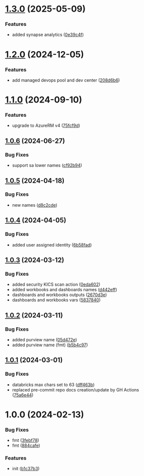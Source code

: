 # [1.3.0](https://github.com/data-platform-hq/terraform-azurerm-naming/compare/v1.2.0...v1.3.0) (2025-05-09)


### Features

* added synapse analytics ([0e39c4f](https://github.com/data-platform-hq/terraform-azurerm-naming/commit/0e39c4f7ea85500e58f6b08f1f20cd6666c8cf48))

# [1.2.0](https://github.com/data-platform-hq/terraform-azurerm-naming/compare/v1.1.0...v1.2.0) (2024-12-05)


### Features

* add managed devops pool and dev center ([208d6b6](https://github.com/data-platform-hq/terraform-azurerm-naming/commit/208d6b6a5b76c6ba935e767c09f147ebbf2e2b41))

# [1.1.0](https://github.com/data-platform-hq/terraform-azurerm-naming/compare/v1.0.6...v1.1.0) (2024-09-10)


### Features

* upgrade to AzureRM v4 ([75fcf9d](https://github.com/data-platform-hq/terraform-azurerm-naming/commit/75fcf9d67e4bb83905b5f30390ba26e59be430e0))

## [1.0.6](https://github.com/data-platform-hq/terraform-azurerm-naming/compare/v1.0.5...v1.0.6) (2024-06-27)


### Bug Fixes

* support sa lower names ([cf92b94](https://github.com/data-platform-hq/terraform-azurerm-naming/commit/cf92b94c3015fa97eff058c2daf3a3274ebbdf04))

## [1.0.5](https://github.com/data-platform-hq/terraform-azurerm-naming/compare/v1.0.4...v1.0.5) (2024-04-18)


### Bug Fixes

* new names ([d8c2cde](https://github.com/data-platform-hq/terraform-azurerm-naming/commit/d8c2cde3aa634054326ae0ca284afbe0c2d06392))

## [1.0.4](https://github.com/data-platform-hq/terraform-azurerm-naming/compare/v1.0.3...v1.0.4) (2024-04-05)


### Bug Fixes

* added user assigned identity ([6b58fad](https://github.com/data-platform-hq/terraform-azurerm-naming/commit/6b58fad4035a33e7b5dd09daef81dec52070a59f))

## [1.0.3](https://github.com/data-platform-hq/terraform-azurerm-naming/compare/v1.0.2...v1.0.3) (2024-03-12)


### Bug Fixes

* added security KICS scan action ([0eda602](https://github.com/data-platform-hq/terraform-azurerm-naming/commit/0eda602a3ec42876f57650e995039c04742e8688))
* added workbooks and dashboards names ([d442eff](https://github.com/data-platform-hq/terraform-azurerm-naming/commit/d442eff41c7d9746beeae82704da36e17ef42611))
* dashboards and workbooks outputs ([2670d3e](https://github.com/data-platform-hq/terraform-azurerm-naming/commit/2670d3ebd9dd873d8a0699db9a2a2e09a5c1ce14))
* dashboards and workbooks vars ([5837840](https://github.com/data-platform-hq/terraform-azurerm-naming/commit/5837840d30ffdd7e34c58b8958e975f04bb74566))

## [1.0.2](https://github.com/data-platform-hq/terraform-azurerm-naming/compare/v1.0.1...v1.0.2) (2024-03-11)


### Bug Fixes

* added purview name ([05d472e](https://github.com/data-platform-hq/terraform-azurerm-naming/commit/05d472ee5e51d10f4ae89e070a04d37dae64805f))
* added purview name (fmt) ([b5b4c97](https://github.com/data-platform-hq/terraform-azurerm-naming/commit/b5b4c97860d904714baf146e32f6b251bd42490b))

## [1.0.1](https://github.com/data-platform-hq/terraform-azurerm-naming/compare/v1.0.0...v1.0.1) (2024-03-01)


### Bug Fixes

* databricks max chars set to 63 ([dff463b](https://github.com/data-platform-hq/terraform-azurerm-naming/commit/dff463b5eb607127cd97ea1142eb7716412d9d89))
* replaced pre-commit repo docs creation/update by GH Actions ([75a6e44](https://github.com/data-platform-hq/terraform-azurerm-naming/commit/75a6e4437755b6639c7dad1d5148a8e9980f18b9))

# 1.0.0 (2024-02-13)


### Bug Fixes

* fmt ([3febf78](https://github.com/data-platform-hq/terraform-azurerm-naming/commit/3febf78b34d239836c249577c3d7529a803f2aed))
* fmt ([884cafe](https://github.com/data-platform-hq/terraform-azurerm-naming/commit/884cafeeb974979b6778433405a0340478dbeebc))


### Features

* init ([b1c37b3](https://github.com/data-platform-hq/terraform-azurerm-naming/commit/b1c37b3a4cc80c99e281639da27dcd18b3651823))
